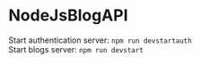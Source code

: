# NodeJsBlogAPI
Start authentication server: `npm run devstartauth` <br>
Start blogs server: `npm run devstart`
